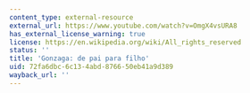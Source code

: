 ```yaml
---
content_type: external-resource
external_url: https://www.youtube.com/watch?v=OmgX4vsURA8
has_external_license_warning: true
license: https://en.wikipedia.org/wiki/All_rights_reserved
status: ''
title: 'Gonzaga: de pai para filho'
uid: 72fa6dbc-6c13-4abd-8766-50eb41a9d389
wayback_url: ''
---
```

